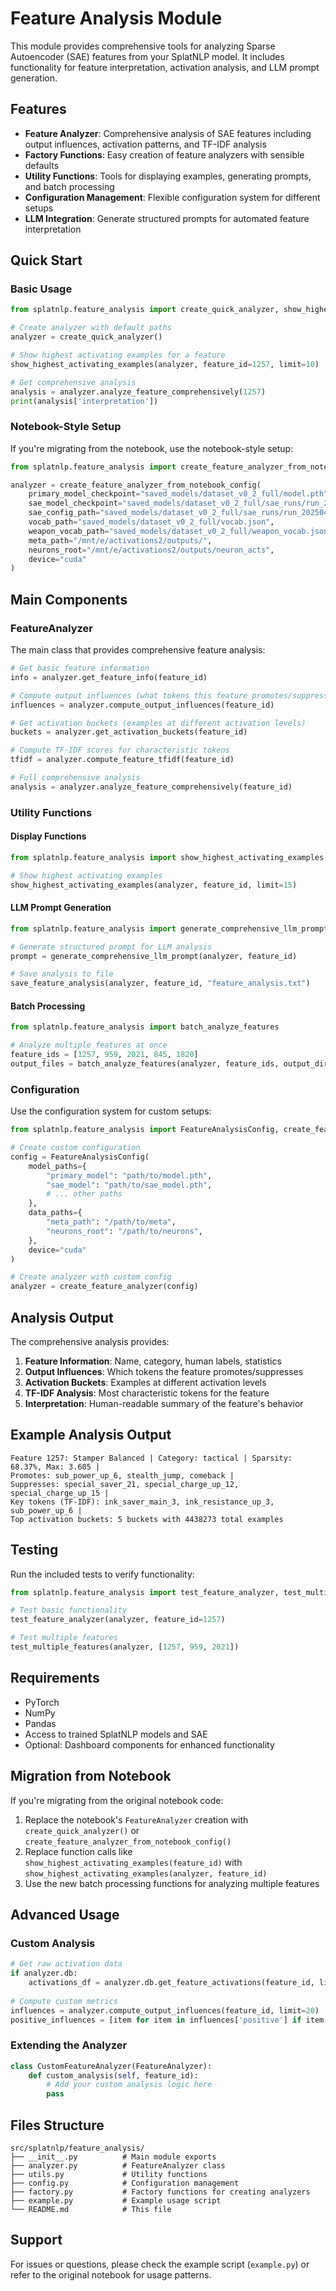 # Feature Analysis Module

This module provides comprehensive tools for analyzing Sparse Autoencoder (SAE) features from your SplatNLP model. It includes functionality for feature interpretation, activation analysis, and LLM prompt generation.

## Features

- **Feature Analyzer**: Comprehensive analysis of SAE features including output influences, activation patterns, and TF-IDF analysis
- **Factory Functions**: Easy creation of feature analyzers with sensible defaults
- **Utility Functions**: Tools for displaying examples, generating prompts, and batch processing
- **Configuration Management**: Flexible configuration system for different setups
- **LLM Integration**: Generate structured prompts for automated feature interpretation

## Quick Start

### Basic Usage

```python
from splatnlp.feature_analysis import create_quick_analyzer, show_highest_activating_examples

# Create analyzer with default paths
analyzer = create_quick_analyzer()

# Show highest activating examples for a feature
show_highest_activating_examples(analyzer, feature_id=1257, limit=10)

# Get comprehensive analysis
analysis = analyzer.analyze_feature_comprehensively(1257)
print(analysis['interpretation'])
```

### Notebook-Style Setup

If you're migrating from the notebook, use the notebook-style setup:

```python
from splatnlp.feature_analysis import create_feature_analyzer_from_notebook_config

analyzer = create_feature_analyzer_from_notebook_config(
    primary_model_checkpoint="saved_models/dataset_v0_2_full/model.pth",
    sae_model_checkpoint="saved_models/dataset_v0_2_full/sae_runs/run_20250429_023422/sae_model_final.pth",
    sae_config_path="saved_models/dataset_v0_2_full/sae_runs/run_20250429_023422/sae_run_config.json",
    vocab_path="saved_models/dataset_v0_2_full/vocab.json",
    weapon_vocab_path="saved_models/dataset_v0_2_full/weapon_vocab.json",
    meta_path="/mnt/e/activations2/outputs/",
    neurons_root="/mnt/e/activations2/outputs/neuron_acts",
    device="cuda"
)
```

## Main Components

### FeatureAnalyzer

The main class that provides comprehensive feature analysis:

```python
# Get basic feature information
info = analyzer.get_feature_info(feature_id)

# Compute output influences (what tokens this feature promotes/suppresses)
influences = analyzer.compute_output_influences(feature_id)

# Get activation buckets (examples at different activation levels)
buckets = analyzer.get_activation_buckets(feature_id)

# Compute TF-IDF scores for characteristic tokens
tfidf = analyzer.compute_feature_tfidf(feature_id)

# Full comprehensive analysis
analysis = analyzer.analyze_feature_comprehensively(feature_id)
```

### Utility Functions

#### Display Functions

```python
from splatnlp.feature_analysis import show_highest_activating_examples

# Show highest activating examples
show_highest_activating_examples(analyzer, feature_id, limit=15)
```

#### LLM Prompt Generation

```python
from splatnlp.feature_analysis import generate_comprehensive_llm_prompt, save_feature_analysis

# Generate structured prompt for LLM analysis
prompt = generate_comprehensive_llm_prompt(analyzer, feature_id)

# Save analysis to file
save_feature_analysis(analyzer, feature_id, "feature_analysis.txt")
```

#### Batch Processing

```python
from splatnlp.feature_analysis import batch_analyze_features

# Analyze multiple features at once
feature_ids = [1257, 959, 2021, 845, 1820]
output_files = batch_analyze_features(analyzer, feature_ids, output_dir="./outputs")
```

### Configuration

Use the configuration system for custom setups:

```python
from splatnlp.feature_analysis import FeatureAnalysisConfig, create_feature_analyzer

# Create custom configuration
config = FeatureAnalysisConfig(
    model_paths={
        "primary_model": "path/to/model.pth",
        "sae_model": "path/to/sae_model.pth",
        # ... other paths
    },
    data_paths={
        "meta_path": "/path/to/meta",
        "neurons_root": "/path/to/neurons",
    },
    device="cuda"
)

# Create analyzer with custom config
analyzer = create_feature_analyzer(config)
```

## Analysis Output

The comprehensive analysis provides:

1. **Feature Information**: Name, category, human labels, statistics
2. **Output Influences**: Which tokens the feature promotes/suppresses
3. **Activation Buckets**: Examples at different activation levels
4. **TF-IDF Analysis**: Most characteristic tokens for the feature
5. **Interpretation**: Human-readable summary of the feature's behavior

## Example Analysis Output

```
Feature 1257: Stamper Balanced | Category: tactical | Sparsity: 68.37%, Max: 3.605 | 
Promotes: sub_power_up_6, stealth_jump, comeback | 
Suppresses: special_saver_21, special_charge_up_12, special_charge_up_15 | 
Key tokens (TF-IDF): ink_saver_main_3, ink_resistance_up_3, sub_power_up_6 | 
Top activation buckets: 5 buckets with 4438273 total examples
```

## Testing

Run the included tests to verify functionality:

```python
from splatnlp.feature_analysis import test_feature_analyzer, test_multiple_features

# Test basic functionality
test_feature_analyzer(analyzer, feature_id=1257)

# Test multiple features
test_multiple_features(analyzer, [1257, 959, 2021])
```

## Requirements

- PyTorch
- NumPy
- Pandas
- Access to trained SplatNLP models and SAE
- Optional: Dashboard components for enhanced functionality

## Migration from Notebook

If you're migrating from the original notebook code:

1. Replace the notebook's `FeatureAnalyzer` creation with `create_quick_analyzer()` or `create_feature_analyzer_from_notebook_config()`
2. Replace function calls like `show_highest_activating_examples(feature_id)` with `show_highest_activating_examples(analyzer, feature_id)`
3. Use the new batch processing functions for analyzing multiple features

## Advanced Usage

### Custom Analysis

```python
# Get raw activation data
if analyzer.db:
    activations_df = analyzer.db.get_feature_activations(feature_id, limit=1000)
    
# Compute custom metrics
influences = analyzer.compute_output_influences(feature_id, limit=20)
positive_influences = [item for item in influences['positive'] if item['influence_value'] > 0.1]
```

### Extending the Analyzer

```python
class CustomFeatureAnalyzer(FeatureAnalyzer):
    def custom_analysis(self, feature_id):
        # Add your custom analysis logic here
        pass
```

## Files Structure

```
src/splatnlp/feature_analysis/
├── __init__.py          # Main module exports
├── analyzer.py          # FeatureAnalyzer class
├── utils.py             # Utility functions
├── config.py            # Configuration management
├── factory.py           # Factory functions for creating analyzers
├── example.py           # Example usage script
└── README.md            # This file
```

## Support

For issues or questions, please check the example script (`example.py`) or refer to the original notebook for usage patterns. 